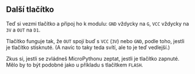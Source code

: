 ## Další tlačítko

Teď si vezmi tlačítko a připoj ho k modulu:
`GND` vždycky na `G`, `VCC` vždycky na `3V` a
`OUT` na `D1`.

Tlačítko funguje tak, že `OUT` spojí buď s `VCC` (`3V`)
nebo `GND`, podle toho, jestli je tlačítko stisknuté.
(A navíc to taky teda svítí, ale to je teď vedlejší.)

Zkus si, jestli se zvládneš MicroPythonu zeptat, jestli je tlačítko zapnuté.
Mělo by to být podobné jako u příkladu s tlačítkem `FLASH`.
